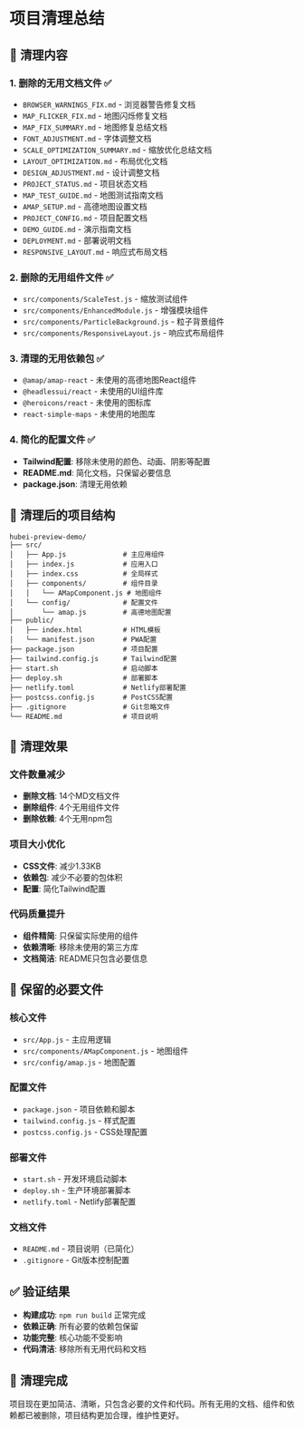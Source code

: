 # 项目清理总结

## 🧹 清理内容

### 1. 删除的无用文档文件 ✅

- `BROWSER_WARNINGS_FIX.md` - 浏览器警告修复文档
- `MAP_FLICKER_FIX.md` - 地图闪烁修复文档
- `MAP_FIX_SUMMARY.md` - 地图修复总结文档
- `FONT_ADJUSTMENT.md` - 字体调整文档
- `SCALE_OPTIMIZATION_SUMMARY.md` - 缩放优化总结文档
- `LAYOUT_OPTIMIZATION.md` - 布局优化文档
- `DESIGN_ADJUSTMENT.md` - 设计调整文档
- `PROJECT_STATUS.md` - 项目状态文档
- `MAP_TEST_GUIDE.md` - 地图测试指南文档
- `AMAP_SETUP.md` - 高德地图设置文档
- `PROJECT_CONFIG.md` - 项目配置文档
- `DEMO_GUIDE.md` - 演示指南文档
- `DEPLOYMENT.md` - 部署说明文档
- `RESPONSIVE_LAYOUT.md` - 响应式布局文档

### 2. 删除的无用组件文件 ✅

- `src/components/ScaleTest.js` - 缩放测试组件
- `src/components/EnhancedModule.js` - 增强模块组件
- `src/components/ParticleBackground.js` - 粒子背景组件
- `src/components/ResponsiveLayout.js` - 响应式布局组件

### 3. 清理的无用依赖包 ✅

- `@amap/amap-react` - 未使用的高德地图React组件
- `@headlessui/react` - 未使用的UI组件库
- `@heroicons/react` - 未使用的图标库
- `react-simple-maps` - 未使用的地图库

### 4. 简化的配置文件 ✅

- **Tailwind配置**: 移除未使用的颜色、动画、阴影等配置
- **README.md**: 简化文档，只保留必要信息
- **package.json**: 清理无用依赖

## 📁 清理后的项目结构

```
hubei-preview-demo/
├── src/
│   ├── App.js              # 主应用组件
│   ├── index.js            # 应用入口
│   ├── index.css           # 全局样式
│   ├── components/         # 组件目录
│   │   └── AMapComponent.js # 地图组件
│   └── config/             # 配置文件
│       └── amap.js         # 高德地图配置
├── public/
│   ├── index.html          # HTML模板
│   └── manifest.json       # PWA配置
├── package.json            # 项目配置
├── tailwind.config.js      # Tailwind配置
├── start.sh                # 启动脚本
├── deploy.sh               # 部署脚本
├── netlify.toml            # Netlify部署配置
├── postcss.config.js       # PostCSS配置
├── .gitignore              # Git忽略文件
└── README.md               # 项目说明
```

## 🎯 清理效果

### 文件数量减少
- **删除文档**: 14个MD文档文件
- **删除组件**: 4个无用组件文件
- **删除依赖**: 4个无用npm包

### 项目大小优化
- **CSS文件**: 减少1.33KB
- **依赖包**: 减少不必要的包体积
- **配置**: 简化Tailwind配置

### 代码质量提升
- **组件精简**: 只保留实际使用的组件
- **依赖清晰**: 移除未使用的第三方库
- **文档简洁**: README只包含必要信息

## 🚀 保留的必要文件

### 核心文件
- `src/App.js` - 主应用逻辑
- `src/components/AMapComponent.js` - 地图组件
- `src/config/amap.js` - 地图配置

### 配置文件
- `package.json` - 项目依赖和脚本
- `tailwind.config.js` - 样式配置
- `postcss.config.js` - CSS处理配置

### 部署文件
- `start.sh` - 开发环境启动脚本
- `deploy.sh` - 生产环境部署脚本
- `netlify.toml` - Netlify部署配置

### 文档文件
- `README.md` - 项目说明（已简化）
- `.gitignore` - Git版本控制配置

## ✅ 验证结果

- **构建成功**: `npm run build` 正常完成
- **依赖正确**: 所有必要的依赖包保留
- **功能完整**: 核心功能不受影响
- **代码清洁**: 移除所有无用代码和文档

## 🎉 清理完成

项目现在更加简洁、清晰，只包含必要的文件和代码。所有无用的文档、组件和依赖都已被删除，项目结构更加合理，维护性更好。
